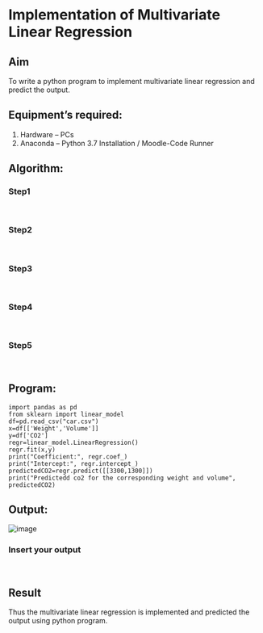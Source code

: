 # Implementation of Multivariate Linear Regression
## Aim
To write a python program to implement multivariate linear regression and predict the output.
## Equipment’s required:
1.	Hardware – PCs
2.	Anaconda – Python 3.7 Installation / Moodle-Code Runner
## Algorithm:
### Step1
<br>

### Step2
<br>

### Step3
<br>

### Step4
<br>

### Step5
<br>

## Program:
```
import pandas as pd
from sklearn import linear_model
df=pd.read_csv("car.csv")
x=df[['Weight','Volume']]
y=df['CO2']
regr=linear_model.LinearRegression()
regr.fit(x,y)
print("Coefficient:", regr.coef_)
print("Intercept:", regr.intercept_)
predictedCO2=regr.predict([[3300,1300]])
print("Predictedd co2 for the corresponding weight and volume", predictedCO2)
```
## Output:
![image](https://github.com/Darkwebnew/Multivariate-Linear-Regression/assets/143114486/667d3480-7db8-4ca8-a8f7-78676fefa43d)
### Insert your output

<br>

## Result
Thus the multivariate linear regression is implemented and predicted the output using python program.
